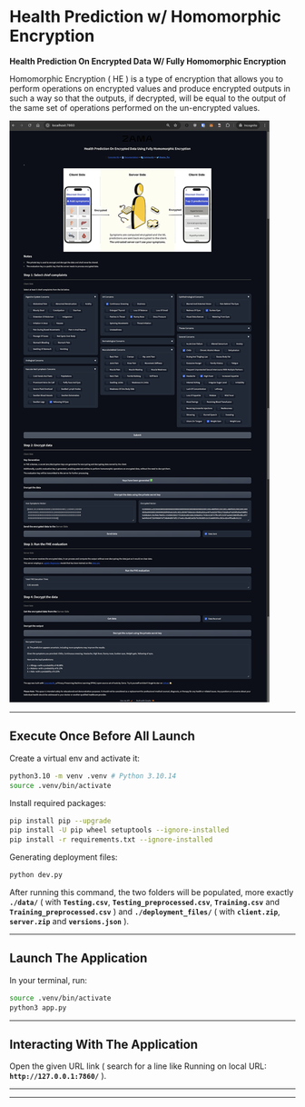 # Health Prediction w/ Homomorphic Encryption

**Health Prediction On Encrypted Data W/ Fully Homomorphic Encryption**

Homomorphic Encryption ( HE ) is a type of encryption that allows you to perform operations on encrypted values and produce encrypted outputs in such a way so that the outputs, if decrypted, will be equal to the output of the same set of operations performed on the un-encrypted values.

![img](./image-screenshot.png)

---

## Execute Once Before All Launch

Create a virtual env and activate it:

```sh
python3.10 -m venv .venv # Python 3.10.14
source .venv/bin/activate
```

Install required packages:

```sh
pip install pip --upgrade
pip install -U pip wheel setuptools --ignore-installed
pip install -r requirements.txt --ignore-installed
```

Generating deployment files:

```sh
python dev.py
```

After running this command, the two folders will be populated, more exactly **`./data/`** ( with **`Testing.csv`**, **`Testing_preprocessed.csv`**, **`Training.csv`** and **`Training_preprocessed.csv`** ) and **`./deployment_files/`** ( with **`client.zip`**, **`server.zip`** and **`versions.json`** ).

---

## Launch The Application

In your terminal, run:

```sh
source .venv/bin/activate
python3 app.py
```

---

## Interacting With The Application

Open the given URL link ( search for a line like Running on local URL: **`http://127.0.0.1:7860/`** ).

---

---

